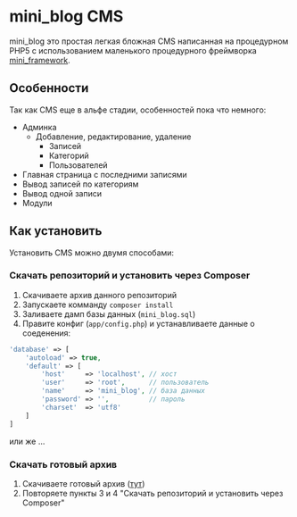 # mini_blog CMS

mini_blog это простая легкая бложная CMS написанная на процедурном PHP5 с использованием маленького процедурного фреймворка [mini_framework](https://github.com/Volter9/mini_framework).

## Особенности

Так как CMS еще в альфе стадии, особенностей пока что немного:

* Админка
    * Добавление, редактирование, удаление
        * Записей
        * Категорий
        * Пользователей
* Главная страница с последними записями
* Вывод записей по категориям
* Вывод одной записи
* Модули

## Как установить

Установить CMS можно двумя способами:

### Скачать репозиторий и установить через Composer

1. Скачиваете архив данного репозиторий
2. Запускаете комманду `composer install`
3. Заливаете дамп базы данных (`mini_blog.sql`)
4. Правите конфиг (`app/config.php`) и устанавливаете данные о соеденения:
```php
'database' => [
    'autoload' => true,
    'default' => [
        'host'     => 'localhost', // хост
        'user'     => 'root',      // пользователь
        'name'     => 'mini_blog', // база данных
        'password' => '',          // пароль
        'charset'  => 'utf8'
    ]
]
```

или же ...

### Скачать готовый архив

1. Скачиваете готовый архив ([тут](https://github.com/Volter9/mini_blog/releases))
2. Повторяете пункты 3 и 4 "Скачать репозиторий и установить через Composer"